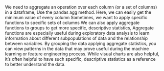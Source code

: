 We need to aggregate an operation over each column (or a set of columns) in a dataframe, Use the pandas agg method. Here, we can easily get the minimum value of every column Sometimes, we want to apply specific functions to specific sets of columns
We can also apply aggregate functions to groups to get more specific, descriptive statistics, Aggregate functions are especially useful during exploratory data analysis to learn information about different subpopulations of data and the relationship
between variables. By grouping the data applying aggregate statistics, you can view patterns in the data that may prove useful during the machine learning or feature engineering process. While visual charts are also
helpful, it’s often helpful to have such specific, descriptive statistics as a reference to better understand the data.

